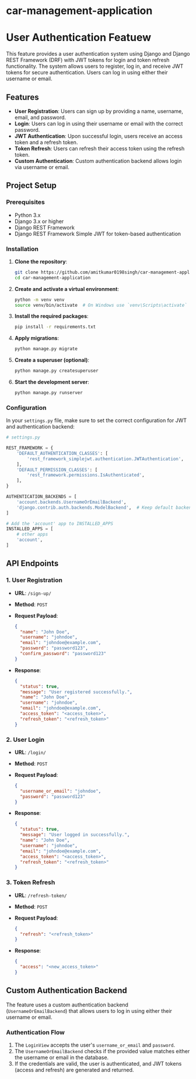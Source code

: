 # car-management-application


# User Authentication Featuew

This feature provides a user authentication system using Django and Django REST Framework (DRF) with JWT tokens for login and token refresh functionality. The system allows users to register, log in, and receive JWT tokens for secure authentication. Users can log in using either their username or email.

## Features

- **User Registration**: Users can sign up by providing a name, username, email, and password.
- **Login**: Users can log in using their username or email with the correct password.
- **JWT Authentication**: Upon successful login, users receive an access token and a refresh token.
- **Token Refresh**: Users can refresh their access token using the refresh token.
- **Custom Authentication**: Custom authentication backend allows login via username or email.

## Project Setup

### Prerequisites

- Python 3.x
- Django 3.x or higher
- Django REST Framework
- Django REST Framework Simple JWT for token-based authentication

### Installation

1. **Clone the repository**:

   ```bash
   git clone https://github.com/amitkumar0198singh/car-management-application.git
   cd car-management-application
   ```

2. **Create and activate a virtual environment**:

   ```bash
   python -m venv venv
   source venv/bin/activate  # On Windows use `venv\Scripts\activate`
   ```

3. **Install the required packages**:

   ```bash
   pip install -r requirements.txt
   ```

4. **Apply migrations**:

   ```bash
   python manage.py migrate
   ```

5. **Create a superuser (optional)**:

   ```bash
   python manage.py createsuperuser
   ```

6. **Start the development server**:

   ```bash
   python manage.py runserver
   ```

### Configuration

In your `settings.py` file, make sure to set the correct configuration for JWT and authentication backend:

```python
# settings.py

REST_FRAMEWORK = {
    'DEFAULT_AUTHENTICATION_CLASSES': [
        'rest_framework_simplejwt.authentication.JWTAuthentication',
    ],
    'DEFAULT_PERMISSION_CLASSES': [
        'rest_framework.permissions.IsAuthenticated',
    ],
}

AUTHENTICATION_BACKENDS = [
    'account.backends.UsernameOrEmailBackend',
    'django.contrib.auth.backends.ModelBackend',  # Keep default backend for admin
]

# Add the 'account' app to INSTALLED_APPS
INSTALLED_APPS = [
    # other apps
    'account',
]
```

## API Endpoints

### 1. **User Registration**

- **URL**: `/sign-up/`
- **Method**: `POST`
- **Request Payload**:

   ```json
   {
     "name": "John Doe",
     "username": "johndoe",
     "email": "johndoe@example.com",
     "password": "password123",
     "confirm_password": "password123"
   }
   ```

- **Response**:

   ```json
   {
     "status": true,
     "message": "User registered successfully.",
     "name": "John Doe",
     "username": "johndoe",
     "email": "johndoe@example.com",
     "access_token": "<access_token>",
     "refresh_token": "<refresh_token>"
   }
   ```

### 2. **User Login**

- **URL**: `/login/`
- **Method**: `POST`
- **Request Payload**:

   ```json
   {
     "username_or_email": "johndoe",
     "password": "password123"
   }
   ```

- **Response**:

   ```json
   {
     "status": true,
     "message": "User logged in successfully.",
     "name": "John Doe",
     "username": "johndoe",
     "email": "johndoe@example.com",
     "access_token": "<access_token>",
     "refresh_token": "<refresh_token>"
   }
   ```

### 3. **Token Refresh**

- **URL**: `/refresh-token/`
- **Method**: `POST`
- **Request Payload**:

   ```json
   {
     "refresh": "<refresh_token>"
   }
   ```

- **Response**:

   ```json
   {
     "access": "<new_access_token>"
   }
   ```

## Custom Authentication Backend

The feature uses a custom authentication backend (`UsernameOrEmailBackend`) that allows users to log in using either their username or email.

### Authentication Flow

1. The `LoginView` accepts the user's `username_or_email` and `password`.
2. The `UsernameOrEmailBackend` checks if the provided value matches either the username or email in the database.
3. If the credentials are valid, the user is authenticated, and JWT tokens (access and refresh) are generated and returned.

